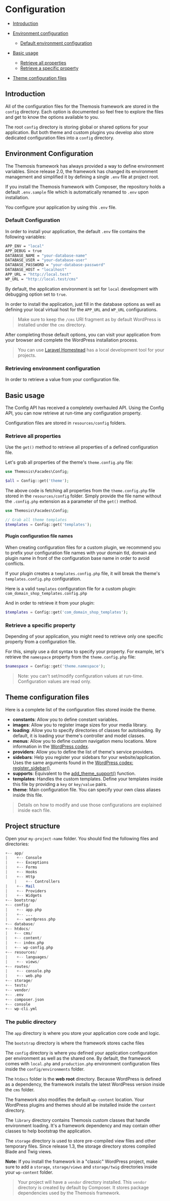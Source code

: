 Configuration
=============

- [Introduction](#introduction)
- [Environment configuration](#environment-configuration)
    - [Default environment configuration](#default-configuration)

- [Basic usage](#basic-usage)
	- [Retrieve all properties](#retrieve-all-properties)
	- [Retrieve a specific property](#retrieve-a-specific-property)
- [Theme configuration files](#theme-configuration-files)

Introduction
------------

All of the configuration files for the Themosis framework are stored in the `config` directory. Each option is documented so feel free to explore the files and get to know the options available to you.

The root `config` directory is storing global or shared options for your application. But both theme and custom plugins you develop also store dedicated configuration files into a `config` directory.

Environment Configuration
-------------------------

The Themosis framework has always provided a way to define environment variables. Since release 2.0, the framework has changed its environment management and simplified it by defining a single `.env` file at project root.

If you install the Themosis framework with Composer, the repository holds a default `.env.sample` file which is automatically renamed to `.env` upon installation.

You configure your application by using this `.env` file.

### Default Configuration

In order to install your application, the default `.env` file contains the following variables:

```bash
APP_ENV = "local"
APP_DEBUG = true
DATABASE_NAME = "your-database-name"
DATABASE_USER = "your-database-user"
DATABASE_PASSWORD = "your-database-password"
DATABASE_HOST = "localhost"
APP_URL = "http://local.test"
WP_URL = "http://local.test/cms"
```

By default, the application environment is set for `local` development with debugging option set to `true`.

In order to install the application, just fill in the database options as well as defining your local virtual host for the `APP_URL` and `WP_URL` configurations.

> Make sure to keep the `/cms` URI fragment as by default WordPress is installed under the `cms` directory.

After completing those default options, you can visit your application from your browser and complete the WordPress installation process.

> You can use [Laravel Homestead](https://laravel.com/docs/5.7/homestead) has a local development tool for your projects.

### Retrieving environment configuration

In order to retrieve a value from your configuration file.

Basic usage
------------

The Config API has received a completely overhauled API. Using the Config API, you can now retrieve at run-time any configuration property.

Configuration files are stored in `resources/config` folders.

### Retrieve all properties

Use the `get()` method to retrieve all properties of a defined configuration file.

Let's grab all properties of the theme's `theme.config.php` file:

```php
use Themosis\Facades\Config;

$all = Config::get('theme');
```

The above code is fetching all properties from the `theme.config.php` file stored in the `resources/config` folder. Simply provide the file name without the `.config.php` extension as a parameter of the `get()` method.

```php
use Themosis\Facades\Config;

// Grab all theme templates
$templates = Config::get('templates');
```

#### Plugin configuration file names

When creating configuration files for a custom plugin, we recommend you to prefix your configuration file names with your domain tld, domain and plugin name in front of the configuration base name in order to avoid conflicts.

If your plugin creates a `templates.config.php` file, it will break the theme's `templates.config.php` configuration.

Here is a valid `templates` configuration file for a custom plugin: `com_domain_shop_templates.config.php`

And in order to retrieve it from your plugin:

```php
$templates = Config::get('com_domain_shop_templates');
```

### Retrieve a specific property

Depending of your application, you might need to retrieve only one specific property from a configuration file.

For this, simply use a dot syntax to specify your property. For example, let's retrieve the `namespace` property from the `theme.config.php` file:

```php
$namespace = Config::get('theme.namespace');
```

> Note: you can't set/modify configuration values at run-time. Configuration values are read only.

Theme configuration files
-------------------------

Here is a complete list of the configuration files stored inside the theme.

* **constants**: Allow you to define constant variables.
* **images**: Allow you to register image sizes for your media library.
* **loading**: Allow you to specify directories of classes for autoloading. By default, it is loading your theme's controller and model classes.
* **menus**: Allow you to define custom navigation menu locations. More information in the [WordPress codex](http://codex.wordpress.org/Navigation_Menus).
* **providers**: Allow you to define the list of theme's service providers.
* **sidebars**: Help you register your sidebars for your website/application. Uses the same arguments found in the [WordPress codex: register_sidebar()](https://developer.wordpress.org/reference/functions/register_sidebar/).
* **supports**: Equivalent to the [add\_theme\_support()](https://developer.wordpress.org/reference/functions/add_theme_support/) function.
* **templates**: Handles the custom templates. Define your templates inside this file by providing a `key` or `key/value` pairs.
* **theme**: Main configuration file. You can specify your own class aliases inside this file.

> Details on how to modify and use those configurations are explained inside each file.

Project structure
-----------------

Open your `my-project-name` folder. You should find the following files and directories:

```php
+-- app/
|    +-- Console
|    +-- Exceptions
|    +-- Forms
|    +-- Hooks
|    +-- Http
    |    +-- Controllers
|    +-- Mail
|    +-- Providers
|    +-- Widgets
+-- bootstrap/
+-- config/
|    +-- app.php
|    +-- ...
|    +-- wordpress.php
+-- database/
+-- htdocs/
|   +-- cms/
|   +-- content/
|   +-- index.php
|   +-- wp-config.php
+-- resources/
|    +-- languages/
|    +-- views/
+-- routes/
|    +-- console.php
|    +-- web.php
+-- storage/
+-- tests/
+-- vendor/
+-- .env
+-- composer.json
+-- console
+-- wp-cli.yml
```

### The public directory

The `app` directory is where you store your application core code and logic.

The `bootstrap` directory is where the framework stores cache files

The `config` directory is where you defined your application configuration per environment as well as the shared one. By default, the framework comes with `local.php` and `production.php` environment configuration files inside the `config/environments` folder.

The `htdocs` folder is the **web root** directory. Because WordPress is defined as a dependency, the framework installs the latest WordPress version inside the `cms` folder.

The framework also modifies the default `wp-content` location. Your WordPress plugins and themes should all be installed inside the `content` directory.

The `library` directory contains Themosis custom classes that handle environment loading. It's a framework dependency and may contain other classes to help bootstrap the application.

The `storage` directory is used to store pre-compiled view files and other temporary files. Since release 1.3, the storage directory stores compiled Blade and Twig views.

**Note:** If you install the framework in a "classic" WordPress project, make sure to add a `storage`, `storage/views` and `storage/twig` directories inside your `wp-content` folder.

> Your project will have a `vendor` directory installed. This `vendor` directory is created by default by Composer. It stores package dependencies used by the Themosis framework.